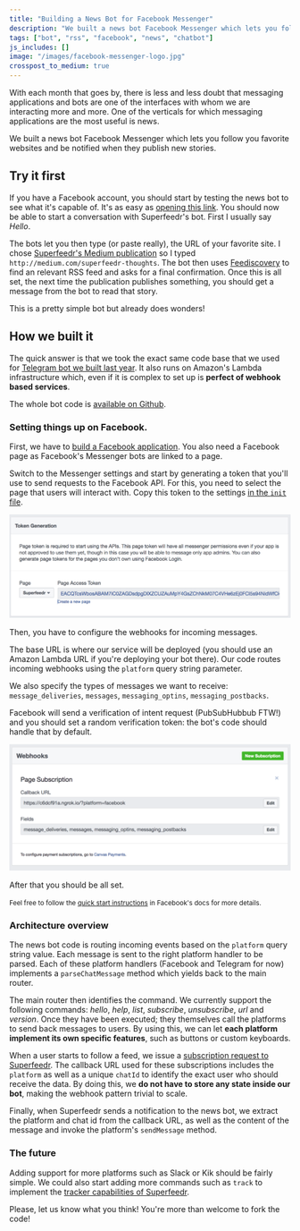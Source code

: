 ```yaml
---
title: "Building a News Bot for Facebook Messenger"
description: "We built a news bot Facebook Messenger which lets you follow you favorite websites and be notified when they publish new stories."
tags: ["bot", "rss", "facebook", "news", "chatbot"]
js_includes: []
image: "/images/facebook-messenger-logo.jpg"
crosspost_to_medium: true
---
```


With each month that goes by, there is less and less doubt that messaging applications and bots are one of the interfaces with whom we are interacting more and more. One of the verticals for which messaging applications are the most useful is news.

We built a news bot Facebook Messenger which lets you follow you favorite websites and be notified when they publish new stories.

## Try it first

If you have a Facebook account, you should start by testing the news bot to see what it's capable of. It's as easy as [opening this link](https://m.me/superfeedr). You should now be able to start a conversation with Superfeedr's bot. First I usually say _Hello_.

The bots let you then type (or paste really), the URL of your favorite site. I chose [Superfeedr's Medium publication](https://medium.com/superfeedr-thoughts) so I typed `http://medium.com/superfeedr-thoughts`. The bot then uses [Feediscovery](http://feediscovery.appspot.com/) to find an relevant RSS feed and asks for a final confirmation. Once this is all set, the next time the publication publishes something, you should get a message from the bot to read that story.

This is a pretty simple bot but already does wonders!

## How we built it

The quick answer is that we took the exact same code base that we used for [Telegram bot we built last year](https://blog.superfeedr.com/rss-bot-telegram-lambda/). It also runs on Amazon's Lambda infrastructure which, even if it is complex to set up is **perfect of webhook based services**.

The whole bot code is [available on Github](https://github.com/superfeedr/news-bot).

### Setting things up on Facebook.

First, we have to [build a Facebook application](https://developers.facebook.com/). You also need a Facebook page as Facebook's Messenger bots are linked to a page.

Switch to the Messenger settings and start by generating a token that you'll use to send requests to the Facebook API. For this, you need to select  the page that users will interact with. Copy this token to the settings [in the `init` file](https://github.com/superfeedr/news-bot/blob/master/src/_init.js).

![Generate Token](/images/facebook-news-bot/token-generation.png)

Then, you have to configure the webhooks for incoming messages.

The base URL is where our service will be deployed (you should use an Amazon Lambda URL if you're deploying your bot there). Our code routes incoming webhooks using the `platform` query string parameter.

We also specify the types of messages we want to receive: `message_deliveries`, `messages`, `messaging_optins`, `messaging_postbacks`.

Facebook will send a verification of intent request (PubSubHubbub FTW!) and you should set a random verification token: the bot's code should handle that by default.

![Webhook Settings](/images/facebook-news-bot/facebook-webhooks-settings.png)

After that you should be all set.

<small>Feel free to follow the [quick start instructions](https://developers.facebook.com/docs/messenger-platform/guides/quick-start) in Facebook's docs for more details.</small>

### Architecture overview

The news bot code is routing incoming events based on the `platform` query string value. Each message is sent to the right platform handler to be parsed. Each of these platform handlers (Facebook and Telegram for now) implements a `parseChatMessage` method which yields back to the main router.

The main router then identifies the command. We currently support the following commands: _hello_, _help_, _list_, _subscribe_, _unsubscribe_, _url_ and _version_. Once they have been executed; they themselves call the platforms to send back messages to users. By using this, we can let **each platform implement its own specific features**, such as buttons or custom keyboards.

When a user starts to follow a feed, we issue a [subscription request to Superfeedr](https://documentation.superfeedr.com/subscribers.html#adding-feeds-with-pubsubhubbub). The callback URL used for these subscriptions includes the `platform` as well as a unique `chatId` to identify the exact user who should receive the data. By doing this, we **do not have to store any state inside our bot**, making the webhook pattern trivial to scale.

Finally, when Superfeedr sends a notification to the news bot, we extract the platform and chat id from the callback URL, as well as the content of the message and invoke the platform's `sendMessage` method.


### The future

Adding support for more platforms such as Slack or Kik should be fairly simple. We could also start adding more commands such as `track` to implement the [tracker capabilities of Superfeedr](https://documentation.superfeedr.com/trackers.html).

Please, let us know what you think! You're more than welcome to fork the code!